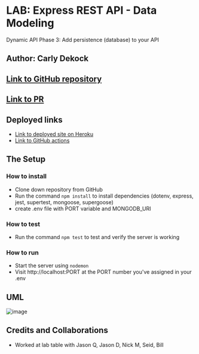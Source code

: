 # LAB: Express REST API - Data Modeling

Dynamic API Phase 3: Add persistence (database) to your API

## Author: Carly Dekock

## [Link to GitHub repository](https://github.com/carlydekock/basic-api-server.git)
## [Link to PR](https://github.com/carlydekock/basic-api-server/pull/4)

## Deployed links

- [Link to deployed site on Heroku](https://carlydekock-basic-api-server.herokuapp.com)
- [Link to GitHub actions](https://github.com/carlydekock/basic-api-server/actions)

## The Setup

### How to install

- Clone down repository from GitHub
- Run the command ```npm install``` to install dependencies (dotenv, express, jest, supertest, mongoose, supergoose)
- create .env file with PORT variable and MONGODB_URI

### How to test

- Run the command ```npm test``` to test and verify the server is working

### How to run

- Start the server using ```nodemon```
- Visit http://localhost:PORT at the PORT number you've assigned in your .env

## UML
![image](assets/UML-Lab4.png)

## Credits and Collaborations

- Worked at lab table with Jason Q, Jason D, Nick M, Seid, Bill

